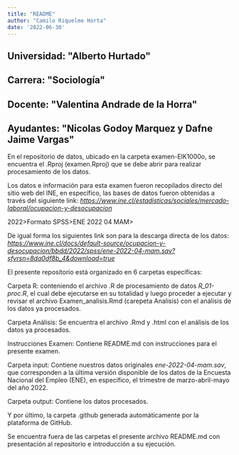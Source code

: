 ```yaml
---
title: "README"
author: "Camilo Riquelme Horta"
date: '2022-06-30'
---
```


## Universidad: "Alberto Hurtado"
## Carrera: "Sociología" 
## Docente: "Valentina Andrade de la Horra" 
## Ayudantes: "Nicolas Godoy Marquez y Dafne Jaime Vargas"

En el repositorio de datos, ubicado en la carpeta examen-ElK1000o, se encuentra el .Rproj (examen.Rproj) que se debe abrir para realizar procesamiento de los datos. 

Los datos e información para esta examen fueron recopilados directo del sitio web del INE, en específico, las bases de datos fueron obtenidas a través del siguiente link:
*https://www.ine.cl/estadisticas/sociales/mercado-laboral/ocupacion-y-desocupacion*

<Siguiendo el proceso de: Bases de datos>2022>Formato SPSS>ENE 2022 04 MAM>

De igual forma los siguientes link son para la descarga directa de los datos:
*https://www.ine.cl/docs/default-source/ocupacion-y-desocupacion/bbdd/2022/spss/ene-2022-04-mam.sav?sfvrsn=8da0df8b_4&download=true*


El presente repositorio está organizado en 6 carpetas especificas:

Carpeta R: conteniendo el archivo .R de procesamiento de datos *R_01-proc.R*, el cual debe ejecutarse en su totalidad y luego proceder a ejecutar y revisar el archivo Examen_analisis.Rmd (carepeta Analisis) con el análisis de los datos ya procesados.

Carpeta Análisis: Se encuentra el archivo .Rmd y .html con el análisis de los datos ya procesados.

Instrucciones Examen: Contiene README.md con instrucciones para el presente examen.

Carpeta input: Contiene nuestros datos originales *ene-2022-04-mam.sav*, que corresponden a la última versión disponible de los datos de la Encuesta Nacional del Empleo (ENE), en especifico, el trimestre de marzo-abril-mayo del año 2022.

Carpeta output: Contiene los datos procesados.

Y por último, la carpeta .github generada automáticamente por la plataforma de GitHub.

Se encuentra fuera de las carpetas el presente archivo README.md con presentación al repositorio e introducción a su ejecución.
